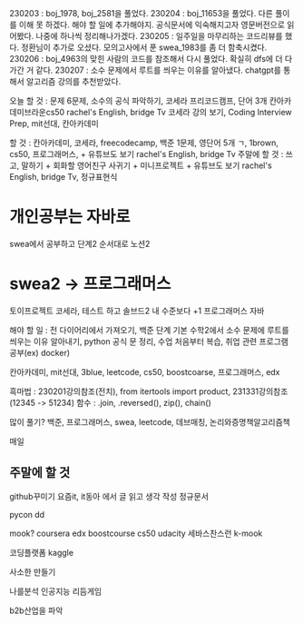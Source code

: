 230203 : boj_1978, boj_2581을 풀었다.
230204 : boj_11653을 풀었다. 다른 풀이를 이해 못 하겠다. 해야 할 일에 추가해야지. 공식문서에 익숙해지고자 영문버전으로 읽어봤다. 나중에 하나씩 정리해나가겠다. 
230205 : 일주일을 마무리하는 코드리뷰를 했다. 정환님이 추가로 오셨다. 모의고사에서 푼 swea_1983를 좀 더 함축시켰다.
230206 : boj_4963의 맞힌 사람의 코드를 참조해서 다시 풀었다. 확실히 dfs에 더 다가간 거 같다.
230207 : 소수 문제에서 루트를 씌우는 이유를 알아냈다. chatgpt를 통해서 알고리즘 강의를 추천받았다.

오늘 할 것 : 문제 6문제, 소수의 공식 파악하기, 코세라 프리코드캠프, 단어 3개
칸아카데미브라운cs50
rachel's English, bridge Tv
코세라 강의 보기, Coding Interview Prep, mit선대, 칸아카데미

할 것 : 칸아카데미, 코세라, freecodecamp, 백준 1문제, 영단어 5개 ㄱ, 1brown, cs50, 프로그래머스, + 유튜브도 보기 rachel's English, bridge Tv
주말에 할 것 : 쓰고, 말하기 + 회화할 영어친구 사귀기 + 미니프로젝트 + 유튜브도 보기 rachel's English, bridge Tv, 정규표현식
# 개인공부는 자바로
swea에서 공부하고 
단계2 순서대로
노션2
# swea2 -> 프로그래머스
토이프로젝트
코세라, 테스트 하고
솔브드2 내 수준보다 +1
프로그래머스
자바

해야 할 일 : 전 다이어리에서 가져오기, 백준 단계 기본 수학2에서 소수 문제에 루트를 씌우는 이유 알아내기, python 공식 문 정리, 수업 처음부터 복습, 취업 관련 프로그램 공부(ex) docker)

칸아카데미, mit선대, 3blue, leetcode, cs50, boostcoarse, 프로그래머스, edx

흑마법 : 230201강의참조(전치), from itertools import product, 231331강의참조(12345 -> 51234)
함수 : .join, .reversed(), zip(), chain()

많이 풀기? 백준, 프로그래머스, swea, leetcode, 데브매칭, 논리와증명책알고리즘책

매일 
## 주말에 할 것
github꾸미기
요즘it, it동아 에서 글 읽고 생각 작성
정규문서

pycon dd

mook?
coursera
edx
boostcourse cs50
udacity 세바스찬스런
k-mook

코딩플랫폼
kaggle

사소한 만들기

나를분석
인공지능 리듬게임

b2b산업을 파악 